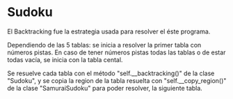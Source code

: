 # Sudoku

El Backtracking fue la estrategia usada para resolver el éste programa.

Dependiendo de las 5 tablas: se inicia a resolver la primer tabla con números pistas. En caso de tener números pistas todas las tablas o de estar todas vacía, se inicia con la tabla cental.

Se resuelve cada tabla con el método "self.__backtracking()" de la clase "Sudoku", y se copia la region de la tabla resuelta con "self.__copy_region()" de la clase "SamuraiSudoku" para poder resolver, la siguiente tabla.
